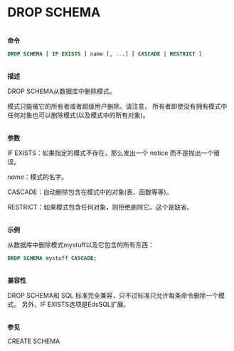 # DROP SCHEMA
<br/>**命令**
```SQL
DROP SCHEMA [ IF EXISTS ] name [, ...] [ CASCADE | RESTRICT ]
```
<br/>**描述**

DROP SCHEMA从数据库中删除模式。

模式只能被它的所有者或者超级用户删除。请注意， 所有者即使没有拥有模式中任何对象也可以删除模式(以及模式中的所有对象)。

<br/>**参数**

IF EXISTS：如果指定的模式不存在，那么发出一个 notice 而不是抛出一个错误。

*name*：模式的名字。

CASCADE：自动删除包含在模式中的对象(表、函数等等)。

RESTRICT：如果模式包含任何对象，则拒绝删除它。这个是缺省。

<br/>**示例**

从数据库中删除模式mystuff以及它包含的所有东西：
```SQL
DROP SCHEMA mystuff CASCADE;
```
<br/>**兼容性**

DROP SCHEMA和 SQL 标准完全兼容，只不过标准只允许每条命令删除一个模式。 另外，IF EXISTS选项是EdsSQL扩展。

<br/>**参见**

<!--ALTER SCHEMA, -->CREATE SCHEMA
